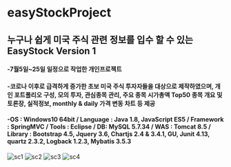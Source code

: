 # easyStockProject
## 누구나 쉽게 미국 주식 관련 정보를 입수 할 수 있는EasyStock Version 1

#### -7월5일~25일 일정으로 작업한 개인프로젝트
#### -코로나 이후로 급격하게 증가한 초보 미국 주식 투자자들을 대상으로 제작하였으며, 개인 포트폴리오 구성, 모의 투자, 관심종목 관리, 주요 종목 시가총액 Top50 종목 개요 및 토론장, 실적정보, monthly & daily 가격 변동 차트 등 제공
#### -OS : Windows10 64bit / Language : Java 1.8, JavaScript ES5 / Framework : SpringMVC / Tools : Eclipse / DB: MySQL 5.7.34 / WAS : Tomcat 8.5 / Library : Bootstrap 4.5, Jquery 3.6, Chartjs 2.4 & 3.4.1, GU, Junit 4.13, quartz 2.3.2, Logback 1.2.3, Mybatis 3.5.3


![sc1](https://user-images.githubusercontent.com/62887609/127587636-1fb7882c-917f-4273-9a4b-b79208d5c469.PNG)
![sc2](https://user-images.githubusercontent.com/62887609/127587638-142d5ed3-d00a-4881-aecb-eb659d62f2ad.PNG)
![sc3](https://user-images.githubusercontent.com/62887609/127587640-18e89cf5-dfb4-4720-b647-2289ca1f32c1.PNG)
![sc4](https://user-images.githubusercontent.com/62887609/127587647-24f66506-65a6-414c-aa9f-c110e4336f54.PNG)
